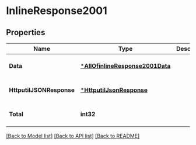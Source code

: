 # InlineResponse2001

## Properties
Name | Type | Description | Notes
------------ | ------------- | ------------- | -------------
**Data** | [***AllOfinlineResponse2001Data**](AllOfinlineResponse2001Data.md) |  | [optional] [default to null]
**HttputilJSONResponse** | [***HttputilJsonResponse**](httputil.JSONResponse.md) |  | [optional] [default to null]
**Total** | **int32** |  | [optional] [default to null]

[[Back to Model list]](../README.md#documentation-for-models) [[Back to API list]](../README.md#documentation-for-api-endpoints) [[Back to README]](../README.md)

